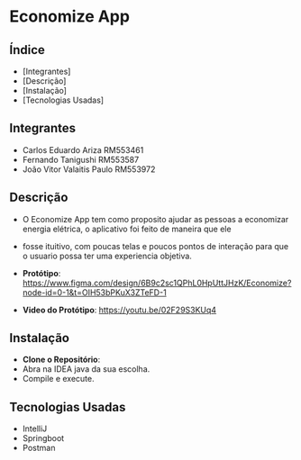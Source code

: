 # Economize App

## Índice 

- [Integrantes]
- [Descrição]   
- [Instalação]   
- [Tecnologias Usadas]

## Integrantes  
- Carlos Eduardo Ariza RM553461
- Fernando Tanigushi RM553587
- João Vitor Valaitis Paulo RM553972


## Descrição

- O Economize App tem como proposito ajudar as pessoas a economizar energia elétrica, o aplicativo foi feito de maneira que ele
- fosse ituitivo, com poucas telas e poucos pontos de interação para que o usuario possa ter uma experiencia objetiva. 
- **Protótipo**: https://www.figma.com/design/6B9c2sc1QPhL0HpUttJHzK/Economize?node-id=0-1&t=OIH53bPKuX3ZTeFD-1

- **Video do Protótipo**: https://youtu.be/02F29S3KUq4

## Instalação
- **Clone o Repositório**:
- Abra na IDEA java da sua escolha.
- Compile e execute.

## Tecnologias Usadas
- IntelliJ
- Springboot
- Postman 
